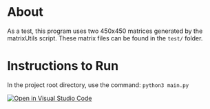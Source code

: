 # About
As a test, this program uses two 450x450 matrices generated by the matrixUtils script. These matrix files can be found in the `test/` folder.

# Instructions to Run
In the project root directory, use the command:
`python3 main.py`

[![Open in Visual Studio Code](https://classroom.github.com/assets/open-in-vscode-f059dc9a6f8d3a56e377f745f24479a46679e63a5d9fe6f495e02850cd0d8118.svg)](https://classroom.github.com/online_ide?assignment_repo_id=5458401&assignment_repo_type=AssignmentRepo)
